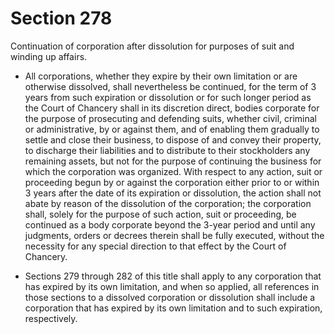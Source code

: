 # Section 278

Continuation of corporation after dissolution for purposes of suit and winding up affairs.

- All corporations, whether they expire by their own limitation or are otherwise dissolved, shall nevertheless be continued, for the term of 3 years from such expiration or dissolution or for such longer period as the Court of Chancery shall in its discretion direct, bodies corporate for the purpose of prosecuting and defending suits, whether civil, criminal or administrative, by or against them, and of enabling them gradually to settle and close their business, to dispose of and convey their property, to discharge their liabilities and to distribute to their stockholders any remaining assets, but not for the purpose of continuing the business for which the corporation was organized. With respect to any action, suit or proceeding begun by or against the corporation either prior to or within 3 years after the date of its expiration or dissolution, the action shall not abate by reason of the dissolution of the corporation; the corporation shall, solely for the purpose of such action, suit or proceeding, be continued as a body corporate beyond the 3-year period and until any judgments, orders or decrees therein shall be fully executed, without the necessity for any special direction to that effect by the Court of Chancery.

- Sections 279 through 282 of this title shall apply to any corporation that has expired by its own limitation, and when so applied, all references in those sections to a dissolved corporation or dissolution shall include a corporation that has expired by its own limitation and to such expiration, respectively.